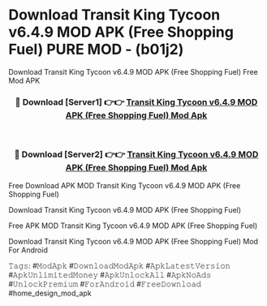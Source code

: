 # Download Transit King Tycoon v6.4.9 MOD APK (Free Shopping Fuel) PURE MOD - (b01j2)
Download Transit King Tycoon v6.4.9 MOD APK (Free Shopping Fuel) Free Mod APK

<div align="center">
<h3>🔴 Download [Server1] 👉👉 <a href="https://apk-comot.site?title=Transit_King_Tycoon_v6.4.9_MOD_APK_(Free_Shopping_Fuel)">Transit King Tycoon v6.4.9 MOD APK (Free Shopping Fuel) Mod Apk</a></h3><br>

<h3>🔴 Download [Server2] 👉👉 <a href="https://apk-comot.site?title=Transit_King_Tycoon_v6.4.9_MOD_APK_(Free_Shopping_Fuel)">Transit King Tycoon v6.4.9 MOD APK (Free Shopping Fuel) Mod Apk</a></h3>
</div>


Free Download APK MOD Transit King Tycoon v6.4.9 MOD APK (Free Shopping Fuel)

Download Transit King Tycoon v6.4.9 MOD APK (Free Shopping Fuel) 

Free APK MOD Transit King Tycoon v6.4.9 MOD APK (Free Shopping Fuel) 

Download Transit King Tycoon v6.4.9 MOD APK (Free Shopping Fuel) Mod For Android

𝚃𝚊𝚐𝚜: #𝙼𝚘𝚍𝙰𝚙𝚔 #𝙳𝚘𝚠𝚗𝚕𝚘𝚊𝚍𝙼𝚘𝚍𝙰𝚙𝚔 #𝙰𝚙𝚔𝙻𝚊𝚝𝚎𝚜𝚝𝚅𝚎𝚛𝚜𝚒𝚘𝚗 #𝙰𝚙𝚔𝚄𝚗𝚕𝚒𝚖𝚒𝚝𝚎𝚍𝙼𝚘𝚗𝚎𝚢 #𝙰𝚙𝚔𝚄𝚗𝚕𝚘𝚌𝚔𝙰𝚕𝚕 #𝙰𝚙𝚔𝙽𝚘𝙰𝚍𝚜 #𝚄𝚗𝚕𝚘𝚌𝚔𝙿𝚛𝚎𝚖𝚒𝚞𝚖 #𝙵𝚘𝚛𝙰𝚗𝚍𝚛𝚘𝚒𝚍 #𝙵𝚛𝚎𝚎𝙳𝚘𝚠𝚗𝚕𝚘𝚊𝚍 #home_design_mod_apk
